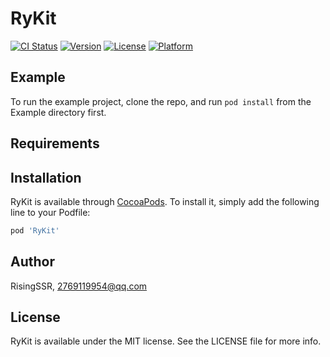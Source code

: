 # RyKit

[![CI Status](https://img.shields.io/travis/RisingSSR/RyKit.svg?style=flat)](https://travis-ci.org/RisingSSR/RyKit)
[![Version](https://img.shields.io/cocoapods/v/RyKit.svg?style=flat)](https://cocoapods.org/pods/RyKit)
[![License](https://img.shields.io/cocoapods/l/RyKit.svg?style=flat)](https://cocoapods.org/pods/RyKit)
[![Platform](https://img.shields.io/cocoapods/p/RyKit.svg?style=flat)](https://cocoapods.org/pods/RyKit)

## Example

To run the example project, clone the repo, and run `pod install` from the Example directory first.

## Requirements

## Installation

RyKit is available through [CocoaPods](https://cocoapods.org). To install
it, simply add the following line to your Podfile:

```ruby
pod 'RyKit'
```

## Author

RisingSSR, 2769119954@qq.com

## License

RyKit is available under the MIT license. See the LICENSE file for more info.
